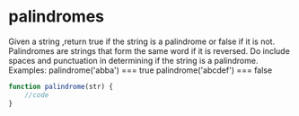# palindromes

Given a string ,return true if the string is a palindrome or false if it is not.
Palindromes are strings that form the same word if it is reversed. Do include spaces and punctuation in determining if the string is a palindrome.
Examples:
palindrome('abba') === true
palindrome('abcdef') === false

```js
function palindrome(str) {
	//code
}
```
